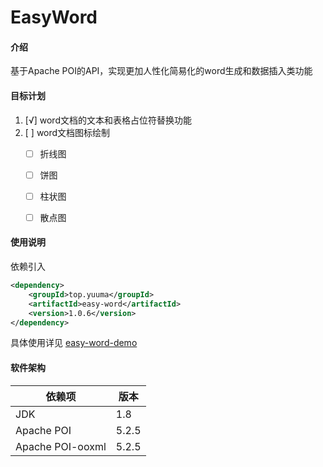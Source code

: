 # EasyWord

#### 介绍
基于Apache POI的API，实现更加人性化简易化的word生成和数据插入类功能




#### 目标计划
1.  [√] word文档的文本和表格占位符替换功能
2.  [  ] word文档图标绘制
    - [  ] 折线图
    - [  ] 饼图
    - [  ] 柱状图
    - [  ] 散点图


#### 使用说明
依赖引入
```xml
<dependency>
    <groupId>top.yuuma</groupId>
    <artifactId>easy-word</artifactId>
    <version>1.0.6</version>
</dependency>
```

具体使用详见 [easy-word-demo](https://github.com/Kannagi-Yuuma/easy-word/blob/main/easy-word-demo/src/main/java/com/yuuma/EasyWordDemo.java)

#### 软件架构 
| 依赖项 | 版本 |
| --- | --- |
| JDK | 1.8 |
| Apache POI | 5.2.5 |
| Apache POI-ooxml | 5.2.5 |
